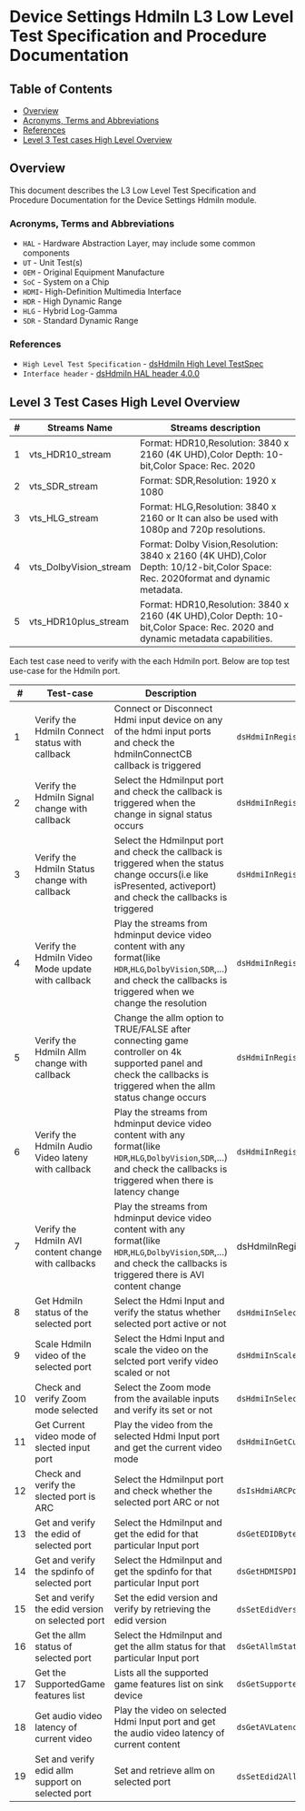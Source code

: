 # Device Settings HdmiIn L3 Low Level Test Specification and Procedure Documentation

## Table of Contents

- [Overview](#overview)
- [Acronyms, Terms and Abbreviations](#acronyms-terms-and-abbreviations)
- [References](#references)
- [Level 3 Test cases High Level Overview](#level-3-test-cases-high-level-overview)

## Overview

This document describes the L3 Low Level Test Specification and Procedure Documentation for the Device Settings HdmiIn module.

### Acronyms, Terms and Abbreviations

- `HAL` \- Hardware Abstraction Layer, may include some common components
- `UT`  \- Unit Test(s)
- `OEM` \- Original Equipment Manufacture
- `SoC` \- System on a Chip
- `HDMI`\- High-Definition Multimedia Interface
- `HDR` \- High Dynamic Range
- `HLG` \- Hybrid Log-Gamma
- `SDR` \- Standard Dynamic Range

### References

- `High Level Test Specification` - [dsHdmiIn High Level TestSpec](ds-hdmi-in_L3_High-Level_TestSpecification.md)
- `Interface header` - [dsHdmiIn HAL header 4.0.0](https://github.com/rdkcentral/rdk-halif-device_settings/blob/4.0.0/include/dsHdmiIn.h)

## Level 3 Test Cases High Level Overview

|#|Streams Name|Streams description|
|-|------------|-------------------|
|1|vts_HDR10_stream|Format: HDR10,Resolution: 3840 x 2160 (4K UHD),Color Depth: 10-bit,Color Space: Rec. 2020|
|2|vts_SDR_stream|Format: SDR,Resolution: 1920 x 1080|
|3|vts_HLG_stream|Format: HLG,Resolution: 3840 x 2160 or It can also be used with 1080p and 720p resolutions.|
|4|vts_DolbyVision_stream|Format: Dolby Vision,Resolution: 3840 x 2160 (4K UHD),Color Depth: 10/12-bit,Color Space: Rec. 2020format and dynamic metadata.|
|5|vts_HDR10plus_stream|Format: HDR10,Resolution: 3840 x 2160 (4K UHD),Color Depth: 10-bit,Color Space: Rec. 2020 and dynamic metadata capabilities.|

Each test case need to verify with the each HdmiIn port.
Below are top test use-case for the HdmiIn port.

|#|Test-case|Description|Focus APIs|Source|Sink|Streams|
|-|---------|-----------|----------|------|----|-------|
|1|Verify the HdmiIn Connect status with callback|Connect or Disconnect Hdmi input device on any of the hdmi input ports and check the hdmiInConnectCB callback is triggered|`dsHdmiInRegisterConnectCB()`|`Y`|`Y`|`NA`|
|2|Verify the HdmiIn Signal change with callback|Select the HdmiInput port and check the callback is triggered when the change in signal status occurs|`dsHdmiInRegisterSignalChangeCB()`|`NA`|`Y`|`NA`|
|3|Verify the HdmiIn Status change with callback|Select the HdmiInput port and check the callback is triggered when the status change occurs(i.e like isPresented, activeport) and  check the callbacks is triggered|`dsHdmiInRegisterStatusChangeCB()`|`NA`|`Y`|`NA`|
|4|Verify the HdmiIn Video Mode update  with callback|Play the streams from hdminput device video content with any format(like `HDR`,`HLG`,`DolbyVision`,`SDR`,...) and check the callbacks is triggered when we change the resolution|`dsHdmiInRegisterVideoModeUpdateCB()`|`NA`|`Y`|1,2,3,4,5|
|5|Verify the HdmiIn Allm change  with callback|Change the allm option to TRUE/FALSE after connecting game controller on 4k supported panel and check the callbacks is triggered when the allm status change occurs|`dsHdmiInRegisterAllmChangeCB()`|`NA`|`Y`|`NA`|
|6|Verify the  HdmiIn Audio Video lateny with callback|Play the streams from hdminput device video content with any format(like `HDR`,`HLG`,`DolbyVision`,`SDR`,...) and check the callbacks is triggered when there is latency change|`dsHdmiInRegisterAVLatencyChangeCB()`|`NA`|`Y`|1,2,3,4,5|
|7|Verify the HdmiIn AVI content change with callbacks|Play the streams from hdminput device video content with any format(like `HDR`,`HLG`,`DolbyVision`,`SDR`,...) and check the callbacks is triggered there is AVI content change|dsHdmiInRegisterAviContentTypeChangeCB()|`NA`|`Y`|1,2,3,4,5|
|8|Get HdmiIn status of the selected port|Select the Hdmi Input and verify the status whether selected port active or not|`dsHdmiInSelectPort()`,`dsHdmiInGetStatus()`|`Y`|`Y`|`NA`|
|9|Scale HdmiIn video of the selected port|Select the Hdmi Input and scale the video on the selcted port verify video scaled or not|`dsHdmiInScaleVideo()`|`Y`|`Y`|`NA`|
|10|Check and verify Zoom mode selected|Select the Zoom mode from the available inputs and verify its set or not|`dsHdmiInSelectZoomMode()`|`Y`|`NA`|1,2,3,4,5|
|11|Get Current video mode of slected input port|Play the video from the selected Hdmi Input port and get the current video mode|`dsHdmiInGetCurrentVideoMode()`|`Y`|`Y`|1,2,3,4,5|
|12|Check and verify the slected port is ARC|Select the HdmiInput port and check whether the selected port ARC or not|`dsIsHdmiARCPort()`|`NA`|`Y`|`NA`|
|13|Get and verify the edid of selected port|Select the HdmiInput and get the edid for that particular Input port|`dsGetEDIDBytesInfo()`|`NA`|`Y`|`NA`|
|14|Get and verify the spdinfo of selected port|Select the HdmiInput and get the spdinfo for that particular Input port|`dsGetHDMISPDInfo()`|`NA`|`Y`|`NA`|
|15|Set and verify the edid version on selected port|Set the edid version and verify by retrieving the edid version|`dsSetEdidVersion()`,`dsGetEdidVersion()`|`NA`|`Y`|`NA`|
|16|Get the allm status of selected port|Select the HdmiInput and get the allm status for that particular Input port|`dsGetAllmStatus()`|`NA`|`Y`|`NA`|
|17|Get the SupportedGame features list |Lists all the supported game features list on sink device|`dsGetSupportedGameFeaturesList()`|`NA`|`Y`|`NA`|
|18|Get audio video latency of current video|Play the video on selected Hdmi Input port and get the audio video latency of current content|`dsGetAVLatency()`|`NA`|`Y`|1,2,3,4,5|
|19|Set and verify edid allm support on selected port|Set and retrieve allm on selected port|`dsSetEdid2AllmSupport()`,`dsGetEdid2AllmSupport()`|`NA`|`Y`|`NA`|
